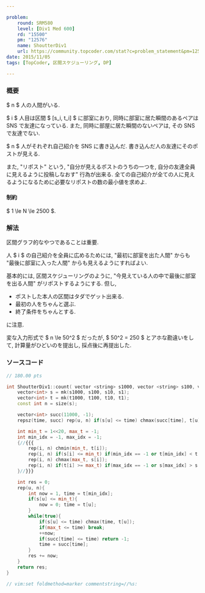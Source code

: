 ```yaml
---

problem:
    round: SRM580
    level: [Div1 Med 600]
    rd: "15500"
    pm: "12576"
    name: ShoutterDiv1
    url: https://community.topcoder.com/stat?c=problem_statement&pm=12576&rd=15500
date: 2015/11/05
tags: [TopCoder, 区間スケジューリング, DP]

---
```


### 概要

$ n $ 人の人間がいる.

$ i $ 人目は区間 $ [s_i, t_i] $ に部室におり, 同時に部室に居た瞬間のあるペアは SNS で友達になっている.
また, 同時に部屋に居た瞬間のないペアは, その SNS で友達でない.

$ n $ 人がそれぞれ自己紹介を SNS に書き込んだ.
書き込んだ人の友達にそのポストが見える.

また, "リポスト" という, "自分が見えるポストのうちの一つを, 自分の友達全員に見えるように投稿しなおす" 行為が出来る.
全ての自己紹介が全ての人に見えるようになるために必要なリポストの数の最小値を求めよ.

#### 制約

$ 1 \le N \le 2500 $.

### 解法

区間グラフ的なやつであることは重要.

人 $ i $ の自己紹介を全員に広めるためには, "最初に部室を出た人間" からも "最後に部室に入った人間" からも見えるようにすればよい.

基本的には, 区間スケジューリングのように, "今見えている人の中で最後に部室を出る人間" がリポストするようにする.
但し,

- ポストした本人の区間はタダでゲット出来る.
- 最初の人をちゃんと選ぶ.
- 終了条件をちゃんとする.

に注意.


変な入力形式で $ n \le 50^2 $ だったが, $ 50^2 = 250 $ とアホな勘違いをして, 計算量がひどいのを提出し, 採点後に再提出した.


### ソースコード

~~~ cpp
// 180.00 pts

int ShoutterDiv1::count( vector <string> s1000, vector <string> s100, vector <string> s10, vector <string> s1, vector <string> t1000, vector <string> t100, vector <string> t10, vector <string> t1 ){
    vector<int> s = mk(s1000, s100, s10, s1);
    vector<int> t = mk(t1000, t100, t10, t1);
    const int n = size(s);

    vector<int> succ(11000, -1);
    repsz(time, succ) rep(u, n) if(s[u] <= time) chmax(succ[time], t[u]);

    int min_t = 1<<20, max_t = -1;
    int min_idx = -1, max_idx = -1;
    {//{{{
        rep(i, n) chmin(min_t, t[i]);
        rep(i, n) if(s[i] <= min_t) if(min_idx == -1 or t[min_idx] < t[i]) min_idx = i;
        rep(i, n) chmax(max_t, s[i]);
        rep(i, n) if(t[i] >= max_t) if(max_idx == -1 or s[max_idx] > s[i]) max_idx = i;
    }//}}}

    int res = 0;
    rep(u, n){
        int now = 1, time = t[min_idx];
        if(s[u] <= min_t){
            now = 0; time = t[u];
        }
        while(true){
            if(s[u] <= time) chmax(time, t[u]);
            if(max_t <= time) break;
            ++now;
            if(succ[time] <= time) return -1;
            time = succ[time];
        }
        res += now;
    }
    return res;
}

// vim:set foldmethod=marker commentstring=//%s:
~~~

